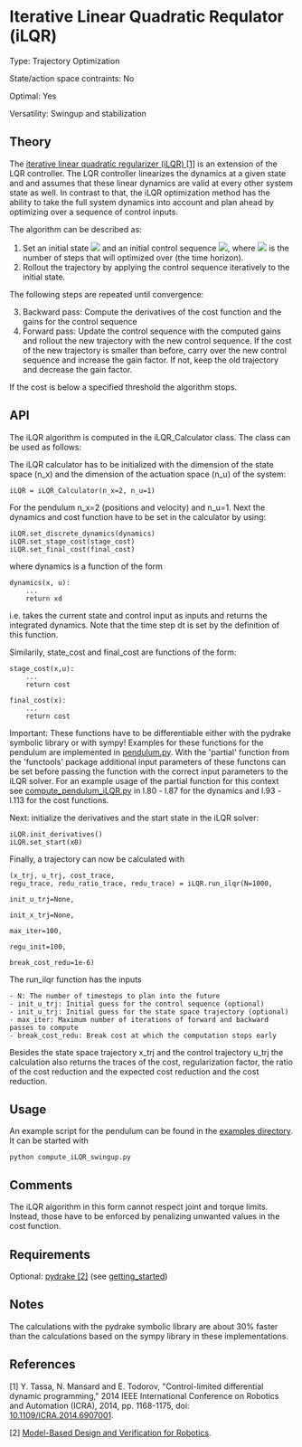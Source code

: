 #  Iterative Linear Quadratic Requlator (iLQR) #

Type: Trajectory Optimization

State/action space contraints: No

Optimal: Yes

Versatility: Swingup and stabilization

## Theory #

The [iterative linear quadratic regularizer (iLQR) [1]](https://ieeexplore.ieee.org/abstract/document/6907001) is an extension of the LQR controller. The LQR controller linearizes the dynamics at a given state and and assumes that these linear dynamics are valid at every other system state as well. In contrast to that, the iLQR optimization method has the ability to take the full system dynamics into account and plan ahead by optimizing over a sequence of control inputs.

The algorithm can be described as:

1. Set an initial state <img src="https://render.githubusercontent.com/render/math?math=x_0"> and an initial control sequence <img src="https://render.githubusercontent.com/render/math?math=\mathbf{U} = [u_0, u_1, ..., u_{N-1}]">, where <img src="https://render.githubusercontent.com/render/math?math=N"> is the number of steps that will optimized over (the time horizon).
2. Rollout the trajectory by applying the control sequence iteratively to the initial state.

The following steps are repeated until convergence:

3. Backward pass: Compute the derivatives of the cost function and the gains for the control sequence
4. Forward pass: Update the control sequence with the computed gains and rollout the new trajectory with the new control sequence. If the cost of the new trajectory is smaller than before, carry over the new control sequence and increase the gain factor. If not, keep the old trajectory and decrease the gain factor.

If the cost is below a specified threshold the algorithm stops.

## API #

The iLQR algorithm is computed in the iLQR_Calculator class. The class can be used as follows:

The iLQR calculator has to be initialized with the dimension of the state space (n_x) and the dimension of the actuation space (n_u) of the system:

    iLQR = iLQR_Calculator(n_x=2, n_u=1)

For the pendulum n_x=2 (positions and velocity) and n_u=1. Next the dynamics and cost function have to be set in the calculator by using:

    iLQR.set_discrete_dynamics(dynamics)
    iLQR.set_stage_cost(stage_cost)
    iLQR.set_final_cost(final_cost)

where dynamics is a function of the form

    dynamics(x, u):
        ...
        return xd

i.e. takes the current state and control input as inputs and returns the integrated dynamics. Note that the time step dt is set by the definition of this function.

Similarily, state_cost and final_cost are functions of the form:

    stage_cost(x,u):
        ...
        return cost

    final_cost(x):
        ...
        return cost

Important: These functions have to be differentiable either with the pydrake symbolic library or with sympy! Examples for these functions for the pendulum are implemented in [pendulum.py](https://github.com/dfki-ric-underactuated-lab/torque_limited_simple_pendulum/blob/master/software/python/simple_pendulum/trajectory_optimization/ilqr/pendulum.py). With the 'partial' function from the 'functools' package additional input parameters of these functons can be set before passing the function with the correct input parameters to the iLQR solver. For an example usage of the partial function for this context see [compute_pendulum_iLQR.py](https://github.com/dfki-ric-underactuated-lab/torque_limited_simple_pendulum/blob/master/software/python/examples/compute_iLQR_swingup.py) in l.80 - l.87 for the dynamics and l.93 - l.113 for the cost functions.

Next: initialize the derivatives and the start state in the iLQR solver:

    iLQR.init_derivatives()
    iLQR.set_start(x0)

Finally, a trajectory can now be calculated with

    (x_trj, u_trj, cost_trace,
    regu_trace, redu_ratio_trace, redu_trace) = iLQR.run_ilqr(N=1000,
                                                              init_u_trj=None,
                                                              init_x_trj=None,
                                                              max_iter=100,
                                                              regu_init=100,
                                                              break_cost_redu=1e-6)

The run_ilqr function has the inputs

    - N: The number of timesteps to plan into the future
    - init_u_trj: Initial guess for the control sequence (optional)
    - init_u_trj: Initial guess for the state space trajectory (optional)
    - max_iter: Maximum number of iterations of forward and backward passes to compute
    - break_cost_redu: Break cost at which the computation stops early

Besides the state space trajectory x_trj and the control trajectory u_trj the calculation also returns the traces of the cost, regularization factor, the ratio of the cost reduction and the expected cost reduction and the cost reduction.

## Usage #

An example script for the pendulum can be found in the [examples directory](https://github.com/dfki-ric-underactuated-lab/torque_limited_simple_pendulum/tree/master/software/python/examples). It can be started with

    python compute_iLQR_swingup.py

## Comments #

The iLQR algorithm in this form cannot respect joint and torque limits. Instead, those  have to be enforced by penalizing unwanted values in the cost function.

## Requirements #

Optional: [pydrake [2]]((https://drake.mit.edu/)) (see [getting_started](https://github.com/dfki-ric-underactuated-lab/torque_limited_simple_pendulum/blob/master/docs/installation_guide.md))

## Notes #

The calculations with the pydrake symbolic library are about 30% faster than the calculations based on the sympy library in these implementations.

## References

[1] Y. Tassa, N. Mansard and E. Todorov, "Control-limited differential dynamic programming," 2014 IEEE International Conference on Robotics and Automation (ICRA), 2014, pp. 1168-1175, doi: [10.1109/ICRA.2014.6907001](https://ieeexplore.ieee.org/abstract/document/6907001).

[2] [Model-Based Design and Verification for Robotics](https://drake.mit.edu/).
